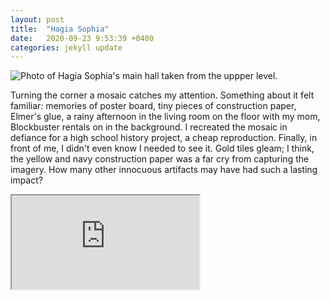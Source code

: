 ```yaml
---
layout: post
title:  "Hagia Sophia"
date:   2020-09-23 9:53:39 +0400
categories: jekyll update
---
```

![Photo of Hagia Sophia's main hall taken from the uppper level. ](https://github.com/havemaps/havemaps.github.io/blob/master/_site/assets/img/2020-09-23-hagia-sophia.png?raw=true "Hagia Sophia, Istanbul")

Turning the corner a mosaic catches my attention. Something about it felt familiar: memories of poster board, tiny pieces of construction paper, Elmer's glue, a rainy afternoon in the living room on the floor with my mom, Blockbuster rentals on in the background. I recreated the mosaic in defiance for a high school history project, a cheap reproduction. Finally, in front of me, I didn't even know I needed to see it. Gold tiles gleam; I think, the yellow and navy construction paper was a far cry from capturing the imagery. How many other innocuous artifacts may have had such a lasting impact?

<iframe src="https://github.com/havemaps/havemaps.github.io/blob/master/_site/assets/maps/2020-09-21-sabah.html"></src>
